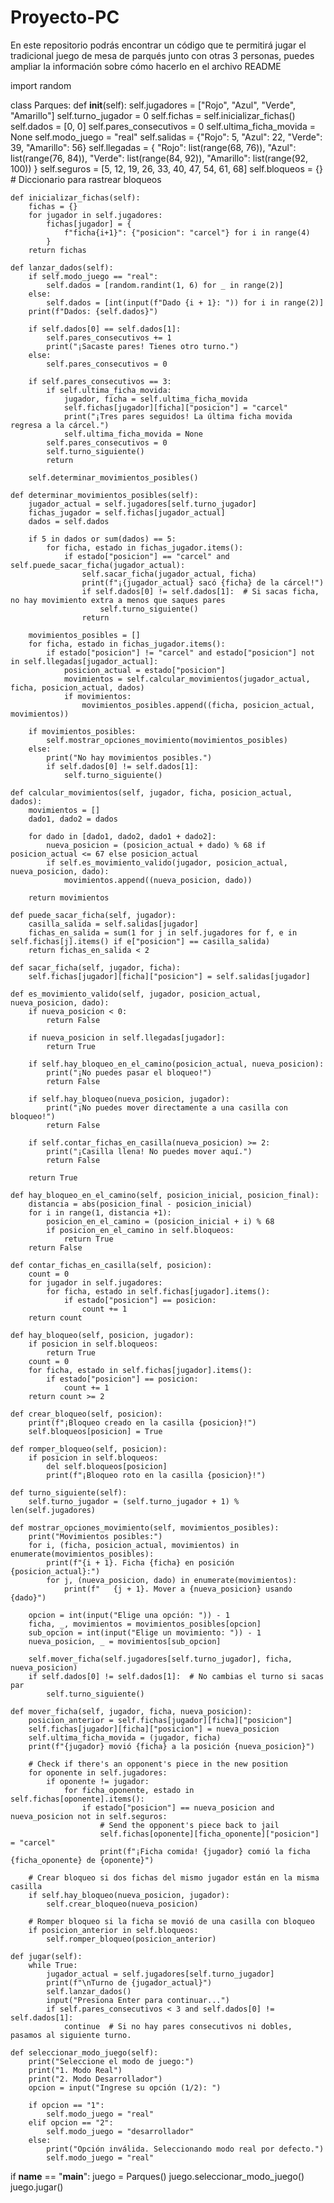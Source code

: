 # Proyecto-PC
En este repositorio podrás encontrar un código que te permitirá jugar el tradicional juego de mesa de parqués junto con otras 3 personas, puedes ampliar la información sobre cómo hacerlo en el archivo README

import random

class Parques:
    def __init__(self):
        self.jugadores = ["Rojo", "Azul", "Verde", "Amarillo"]
        self.turno_jugador = 0
        self.fichas = self.inicializar_fichas()
        self.dados = [0, 0]
        self.pares_consecutivos = 0
        self.ultima_ficha_movida = None
        self.modo_juego = "real"
        self.salidas = {"Rojo": 5, "Azul": 22, "Verde": 39, "Amarillo": 56}
        self.llegadas = {
            "Rojo": list(range(68, 76)),
            "Azul": list(range(76, 84)),
            "Verde": list(range(84, 92)),
            "Amarillo": list(range(92, 100))
        }
        self.seguros = [5, 12, 19, 26, 33, 40, 47, 54, 61, 68]
        self.bloqueos = {}  # Diccionario para rastrear bloqueos

    def inicializar_fichas(self):
        fichas = {}
        for jugador in self.jugadores:
            fichas[jugador] = {
                f"ficha{i+1}": {"posicion": "carcel"} for i in range(4)
            }
        return fichas

    def lanzar_dados(self):
        if self.modo_juego == "real":
            self.dados = [random.randint(1, 6) for _ in range(2)]
        else:
            self.dados = [int(input(f"Dado {i + 1}: ")) for i in range(2)]
        print(f"Dados: {self.dados}")

        if self.dados[0] == self.dados[1]:
            self.pares_consecutivos += 1
            print("¡Sacaste pares! Tienes otro turno.")
        else:
            self.pares_consecutivos = 0

        if self.pares_consecutivos == 3:
            if self.ultima_ficha_movida:
                jugador, ficha = self.ultima_ficha_movida
                self.fichas[jugador][ficha]["posicion"] = "carcel"
                print("¡Tres pares seguidos! La última ficha movida regresa a la cárcel.")
                self.ultima_ficha_movida = None
            self.pares_consecutivos = 0
            self.turno_siguiente()
            return

        self.determinar_movimientos_posibles()

    def determinar_movimientos_posibles(self):
        jugador_actual = self.jugadores[self.turno_jugador]
        fichas_jugador = self.fichas[jugador_actual]
        dados = self.dados

        if 5 in dados or sum(dados) == 5:
            for ficha, estado in fichas_jugador.items():
                if estado["posicion"] == "carcel" and self.puede_sacar_ficha(jugador_actual):
                    self.sacar_ficha(jugador_actual, ficha)
                    print(f"¡{jugador_actual} sacó {ficha} de la cárcel!")
                    if self.dados[0] != self.dados[1]:  # Si sacas ficha, no hay movimiento extra a menos que saques pares
                        self.turno_siguiente()
                    return

        movimientos_posibles = []
        for ficha, estado in fichas_jugador.items():
            if estado["posicion"] != "carcel" and estado["posicion"] not in self.llegadas[jugador_actual]:
                posicion_actual = estado["posicion"]
                movimientos = self.calcular_movimientos(jugador_actual, ficha, posicion_actual, dados)
                if movimientos:
                    movimientos_posibles.append((ficha, posicion_actual, movimientos))

        if movimientos_posibles:
            self.mostrar_opciones_movimiento(movimientos_posibles)
        else:
            print("No hay movimientos posibles.")
            if self.dados[0] != self.dados[1]:
                self.turno_siguiente()

    def calcular_movimientos(self, jugador, ficha, posicion_actual, dados):
        movimientos = []
        dado1, dado2 = dados

        for dado in [dado1, dado2, dado1 + dado2]:
            nueva_posicion = (posicion_actual + dado) % 68 if posicion_actual <= 67 else posicion_actual
            if self.es_movimiento_valido(jugador, posicion_actual, nueva_posicion, dado):
                movimientos.append((nueva_posicion, dado))

        return movimientos

    def puede_sacar_ficha(self, jugador):
        casilla_salida = self.salidas[jugador]
        fichas_en_salida = sum(1 for j in self.jugadores for f, e in self.fichas[j].items() if e["posicion"] == casilla_salida)
        return fichas_en_salida < 2

    def sacar_ficha(self, jugador, ficha):
        self.fichas[jugador][ficha]["posicion"] = self.salidas[jugador]

    def es_movimiento_valido(self, jugador, posicion_actual, nueva_posicion, dado):
        if nueva_posicion < 0:
            return False

        if nueva_posicion in self.llegadas[jugador]:
            return True

        if self.hay_bloqueo_en_el_camino(posicion_actual, nueva_posicion):
            print("¡No puedes pasar el bloqueo!")
            return False

        if self.hay_bloqueo(nueva_posicion, jugador):
            print("¡No puedes mover directamente a una casilla con bloqueo!")
            return False

        if self.contar_fichas_en_casilla(nueva_posicion) >= 2:
            print("¡Casilla llena! No puedes mover aquí.")
            return False

        return True

    def hay_bloqueo_en_el_camino(self, posicion_inicial, posicion_final):
        distancia = abs(posicion_final - posicion_inicial)
        for i in range(1, distancia +1):
            posicion_en_el_camino = (posicion_inicial + i) % 68
            if posicion_en_el_camino in self.bloqueos:
                return True
        return False

    def contar_fichas_en_casilla(self, posicion):
        count = 0
        for jugador in self.jugadores:
            for ficha, estado in self.fichas[jugador].items():
                if estado["posicion"] == posicion:
                    count += 1
        return count

    def hay_bloqueo(self, posicion, jugador):
        if posicion in self.bloqueos:
            return True
        count = 0
        for ficha, estado in self.fichas[jugador].items():
            if estado["posicion"] == posicion:
                count += 1
        return count >= 2

    def crear_bloqueo(self, posicion):
        print(f"¡Bloqueo creado en la casilla {posicion}!")
        self.bloqueos[posicion] = True

    def romper_bloqueo(self, posicion):
        if posicion in self.bloqueos:
            del self.bloqueos[posicion]
            print(f"¡Bloqueo roto en la casilla {posicion}!")

    def turno_siguiente(self):
        self.turno_jugador = (self.turno_jugador + 1) % len(self.jugadores)

    def mostrar_opciones_movimiento(self, movimientos_posibles):
        print("Movimientos posibles:")
        for i, (ficha, posicion_actual, movimientos) in enumerate(movimientos_posibles):
            print(f"{i + 1}. Ficha {ficha} en posición {posicion_actual}:")
            for j, (nueva_posicion, dado) in enumerate(movimientos):
                print(f"   {j + 1}. Mover a {nueva_posicion} usando {dado}")

        opcion = int(input("Elige una opción: ")) - 1
        ficha, _, movimientos = movimientos_posibles[opcion]
        sub_opcion = int(input("Elige un movimiento: ")) - 1
        nueva_posicion, _ = movimientos[sub_opcion]

        self.mover_ficha(self.jugadores[self.turno_jugador], ficha, nueva_posicion)
        if self.dados[0] != self.dados[1]:  # No cambias el turno si sacas par
            self.turno_siguiente()

    def mover_ficha(self, jugador, ficha, nueva_posicion):
        posicion_anterior = self.fichas[jugador][ficha]["posicion"]
        self.fichas[jugador][ficha]["posicion"] = nueva_posicion
        self.ultima_ficha_movida = (jugador, ficha)
        print(f"{jugador} movió {ficha} a la posición {nueva_posicion}")

        # Check if there's an opponent's piece in the new position
        for oponente in self.jugadores:
            if oponente != jugador:
                for ficha_oponente, estado in self.fichas[oponente].items():
                    if estado["posicion"] == nueva_posicion and nueva_posicion not in self.seguros:
                        # Send the opponent's piece back to jail
                        self.fichas[oponente][ficha_oponente]["posicion"] = "carcel"
                        print(f"¡Ficha comida! {jugador} comió la ficha {ficha_oponente} de {oponente}")

        # Crear bloqueo si dos fichas del mismo jugador están en la misma casilla
        if self.hay_bloqueo(nueva_posicion, jugador):
            self.crear_bloqueo(nueva_posicion)

        # Romper bloqueo si la ficha se movió de una casilla con bloqueo
        if posicion_anterior in self.bloqueos:
            self.romper_bloqueo(posicion_anterior)

    def jugar(self):
        while True:
            jugador_actual = self.jugadores[self.turno_jugador]
            print(f"\nTurno de {jugador_actual}")
            self.lanzar_dados()
            input("Presiona Enter para continuar...")
            if self.pares_consecutivos < 3 and self.dados[0] != self.dados[1]:
                continue  # Si no hay pares consecutivos ni dobles, pasamos al siguiente turno.

    def seleccionar_modo_juego(self):
        print("Seleccione el modo de juego:")
        print("1. Modo Real")
        print("2. Modo Desarrollador")
        opcion = input("Ingrese su opción (1/2): ")

        if opcion == "1":
            self.modo_juego = "real"
        elif opcion == "2":
            self.modo_juego = "desarrollador"
        else:
            print("Opción inválida. Seleccionando modo real por defecto.")
            self.modo_juego = "real"

if __name__ == "__main__":
    juego = Parques()
    juego.seleccionar_modo_juego()
    juego.jugar()
